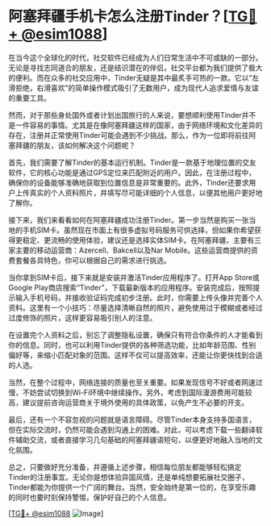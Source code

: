 # 阿塞拜疆手机卡怎么注册Tinder？[[TG💪+ @esim1088](https://t.me/s/esim1088)]

在当今这个全球化的时代，社交软件已经成为人们日常生活中不可或缺的一部分。无论是寻找志同道合的朋友，还是结识潜在的伴侣，社交平台都为我们提供了极大的便利。而在众多的社交应用中，Tinder无疑是其中最炙手可热的一款。它以“左滑拒绝，右滑喜欢”的简单操作模式吸引了无数用户，成为现代人追求爱情与友谊的重要工具。

然而，对于那些身处国外或者计划出国旅行的人来说，要想顺利使用Tinder并不是一件容易的事情。尤其是在像阿塞拜疆这样的国家，由于网络环境和文化差异的存在，注册并正常使用Tinder可能会遇到不少挑战。那么，作为一位即将前往阿塞拜疆的朋友，该如何解决这个问题呢？

首先，我们需要了解Tinder的基本运行机制。Tinder是一款基于地理位置的交友软件，它的核心功能是通过GPS定位来匹配附近的用户。因此，在注册过程中，确保你的设备能够准确地获取到位置信息是非常重要的。此外，Tinder还要求用户上传真实的个人资料照片，并填写尽可能详细的个人信息，以便其他用户更好地了解你。

接下来，我们来看看如何在阿塞拜疆成功注册Tinder。第一步当然是购买一张当地的手机SIM卡。虽然现在市面上有很多虚拟号码服务可供选择，但如果你希望获得更稳定、更流畅的使用体验，建议还是选择实体SIM卡。在阿塞拜疆，主要有三家主要的移动运营商：Azercell、Bakcell以及Nar Mobile。这些运营商提供的资费套餐各具特色，你可以根据自己的需求进行挑选。

当你拿到SIM卡后，接下来就是安装并激活Tinder应用程序了。打开App Store或Google Play商店搜索“Tinder”，下载最新版本的应用程序。安装完成后，按照提示输入手机号码，并接收验证码完成初步注册。此时，你需要上传头像并完善个人资料。这里有一个小技巧：尽量选择清晰自然的照片，避免使用过于模糊或者经过过度修饰的照片，这样更容易吸引别人的注意。

在设置完个人资料之后，别忘了调整隐私设置，确保只有符合你条件的人才能看到你的信息。同时，也可以利用Tinder提供的各种筛选功能，比如年龄范围、性别偏好等，来缩小匹配对象的范围。这样不仅可以提高效率，还能让你更快找到合适的人选。

当然，在整个过程中，网络连接的质量也至关重要。如果发现信号不好或者网速过慢，不妨尝试切换到Wi-Fi环境中继续操作。另外，考虑到国际漫游费用可能较高，建议提前咨询运营商关于境外使用的具体政策，以免产生不必要的开支。

最后，还有一个不容忽视的问题就是语言障碍。尽管Tinder本身支持多国语言，但在实际交流时，仍然可能会遇到沟通上的困难。对此，可以考虑下载一些翻译软件辅助交流，或者直接学习几句基础的阿塞拜疆语短句，以便更好地融入当地的文化氛围。

总之，只要做好充分准备，并遵循上述步骤，相信每位朋友都能够轻松搞定Tinder的注册事宜。无论你是想体验异国风情，还是单纯想要拓展社交圈子，Tinder都能为你提供一个广阔的舞台。当然，安全始终是第一位的，在享受乐趣的同时也要时刻保持警惕，保护好自己的个人信息。

[[TG💪+ @esim1088](https://t.me/s/esim1088) ![Image](https://i.postimg.cc/4NQfJmqS/Snipaste-2025-05-13-00-14-12.png)]